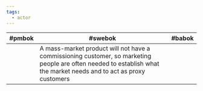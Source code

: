 ```yaml
---
tags:
  - actor
---
```


| #pmbok | #swebok                                                                                                                                                             | #babok |
| ------ | ------------------------------------------------------------------------------------------------------------------------------------------------------------------- | ------ |
|        | A mass-market product will not have a commissioning customer, so marketing people are often needed to establish what the market needs and to act as proxy customers |        |
